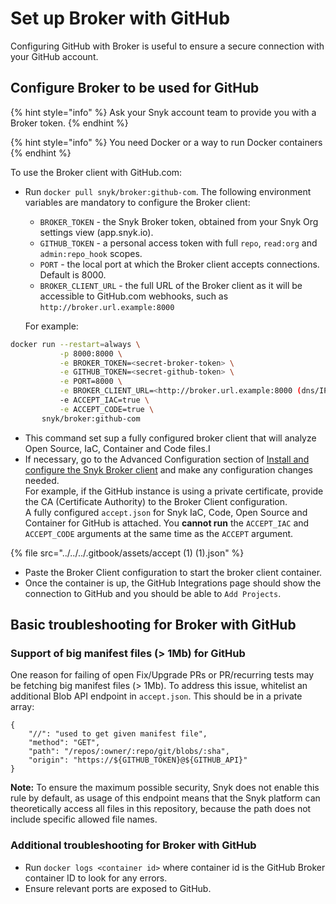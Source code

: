 # Set up Broker with GitHub

Configuring GitHub with Broker is useful to ensure a secure connection with your GitHub account.

## Configure Broker to be used for GitHub

{% hint style="info" %}
Ask your Snyk account team to provide you with a Broker token.
{% endhint %}

{% hint style="info" %}
You need Docker or a way to run Docker containers
{% endhint %}

To use the Broker client with GitHub.com:

*   Run `docker pull snyk/broker:github-com`. The following environment variables are mandatory to configure the Broker client:

    * `BROKER_TOKEN` - the Snyk Broker token, obtained from your Snyk Org settings view (app.snyk.io).
    * `GITHUB_TOKEN` - a personal access token with full `repo`, `read:org` and `admin:repo_hook` scopes.
    * `PORT` - the local port at which the Broker client accepts connections. Default is 8000.
    * `BROKER_CLIENT_URL` - the full URL of the Broker client as it will be accessible to GitHub.com webhooks, such as `http://broker.url.example:8000`

    For example:

```bash
docker run --restart=always \
           -p 8000:8000 \
           -e BROKER_TOKEN=<secret-broker-token> \
           -e GITHUB_TOKEN=<secret-github-token> \
           -e PORT=8000 \
           -e BROKER_CLIENT_URL=<http://broker.url.example:8000 (dns/IP:port)> \
           -e ACCEPT_IAC=true \
           -e ACCEPT_CODE=true \
       snyk/broker:github-com
```

* This command set sup a fully configured broker client that will analyze Open Source, IaC, Container and Code files.I
* If necessary, go to the Advanced Configuration section of [Install and configure the Snyk Broker client](../set-up-snyk-broker/how-to-install-and-configure-your-snyk-broker-client.md) and make any configuration changes needed.\
  For example, if the GitHub instance is using a private certificate, provide the CA (Certificate Authority) to the Broker Client configuration.\
  A fully configured `accept.json` for Snyk IaC, Code, Open Source and Container for GitHub is attached. You **cannot run** the `ACCEPT_IAC` and `ACCEPT_CODE` arguments at the same time as the `ACCEPT` argument.

{% file src="../../../.gitbook/assets/accept (1) (1).json" %}

* Paste the Broker Client configuration to start the broker client container.
* Once the container is up, the GitHub Integrations page should show the connection to GitHub and you should be able to `Add Projects`.

## Basic troubleshooting for Broker with GitHub

### **Support of big manifest files (> 1Mb) for GitHub**

One reason for failing of open Fix/Upgrade PRs or PR/recurring tests may be fetching big manifest files (> 1Mb). To address this issue, whitelist an additional Blob API endpoint in `accept.json`. This should be in a private array:

```
{
    "//": "used to get given manifest file",
    "method": "GET",
    "path": "/repos/:owner/:repo/git/blobs/:sha",
    "origin": "https://${GITHUB_TOKEN}@${GITHUB_API}"
}
```

**Note:** To ensure the maximum possible security, Snyk does not enable this rule by default, as usage of this endpoint means that the Snyk platform can theoretically access all files in this repository, because the path does not include specific allowed file names.

### **Additional troubleshooting for Broker with GitHub**

* Run `docker logs <container id>` where container id is the GitHub Broker container ID to look for any errors.
* Ensure relevant ports are exposed to GitHub.
